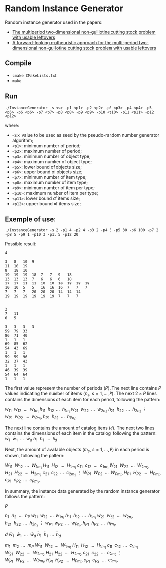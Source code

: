 # Random Instance Generator

Random instance generator used in the papers:

* [The multiperiod two-dimensional non-guillotine cutting stock problem with usable leftovers](https://onlinelibrary.wiley.com/doi/abs/10.1111/itor.12648)
* [A forward-looking matheuristic approach for the multi-period two-dimensional non-guillotine cutting stock problem with usable leftovers](https://www.ime.usp.br/~egbirgin/)

## Compile
* `cmake CMakeLists.txt`
* `make`

## Run

```
./InstanceGenerator -s <s> -p1 <p1> -p2 <p2> -p3 <p3> -p4 <p4> -p5 <p5> -p6 <p6> -p7 <p7> -p8 <p8> -p9 <p9> -p10 <p10> -p11 <p11> -p12 <p12>
```

where:

* `<s>`: value to be used as seed by the pseudo-random number generator algorithm;
* `<p1>`: minimum number of period;
* `<p2>`: maximum number of period;
* `<p3>`: minimum number of object type;
* `<p4>`: maximum number of object type;
* `<p5>`: lower bound of objects size;
* `<p6>`: upper bound of objects size;
* `<p7>`: minimum number of item type;
* `<p8>`: maximum number of item type;
* `<p9>`: minimum number of item per type;
* `<p10>`: maximum number of item per type;
* `<p11>`: lower bound of items size;
* `<p12>`: upper bound of items size;

## Exemple of use:

```
./InstanceGenerator -s 2 -p1 4 -p2 4 -p3 2 -p4 3 -p5 30 -p6 100 -p7 2 -p8 5 -p9 1 -p10 3 -p11 5 -p12 20
```

Possible result:

```
4

3	8	10	9	
11	10	19	
8	18	10	
19	19	19	18	7	7	9	18	
13	13	13	7	6	6	6	18	
17	17	11	11	10	10	10	18	18	18	
10	10	5	5	16	16	16	7	7	7	
7	7	7	20	20	20	14	14	14	
19	19	19	19	19	19	7	7	7	


2
7	11	
6	5	

3	3	3	3	
59	79	33	
86	71	40	
1	1	1	
69	85	62	
54	43	69	
1	1	1	
59	59	96	
32	37	43	
1	1	1	
46	39	39	
54	64	64	
1	1	1	
```

The first value represent the number of periods ($P$). The next line contains $P$ values indicating the number of items ($n_s$, $s = 1, \dots, P$). The next $2 \times P$ lines contains the dimensions of each item for each period, following the pattern:

$w_{11}~~w_{12}~~\dots~~w_{1n_1}$
$h_{11}~~h_{12}~~\dots~~h_{1n_1}$
$w_{21}~~w_{22}~~\dots~~w_{2n_2}$
$h_{21}~~h_{22}~~\dots~~h_{2n_2}$
$\vdots$
$w_{P1}~~w_{P2}~~\dots~~w_{Pn_P}$
$h_{P1}~~h_{P2}~~\dots~~h_{Pn_P}$

The next line contains the amount of catalog itens ($d$). The next two lines contains the dimensions of each item in the catalog, following the pattern:
$\bar{w}_1~~\bar{w}_1~~\dots~~\bar{w}_d$
$\bar{h}_1~~\bar{h}_1~~\dots~~\bar{h}_d$

Next, the amount of available objects ($m_s$, $s = 1, \dots, P$) in each period is shown, following the pattern:

$W_{11}~~W_{12}~~\dots~~W_{1m_1}$
$H_{11}~~H_{12}~~\dots~~H_{1m_1}$
$c_{11}~~c_{12}~~\dots~~c_{1m_1}$
$W_{21}~~W_{22}~~\dots~~W_{2m_2}$
$H_{21}~~H_{22}~~\dots~~H_{2m_2}$
$c_{21}~~c_{22}~~\dots~~c_{2m_2}$
$\vdots$
$W_{P1}~~W_{P2}~~\dots~~W_{Pm_P}$
$H_{P1}~~H_{P2}~~\dots~~H_{Pm_P}$
$c_{P1}~~c_{P2}~~\dots~~c_{Pm_P}$

In summary, the instance data generated by the random instance generator follows the pattern:

$P$

$n_1~~n_2~~\dots~~n_P$
$w_{11}~~w_{12}~~\dots~~w_{1n_1}$
$h_{11}~~h_{12}~~\dots~~h_{1n_1}$
$w_{21}~~w_{22}~~\dots~~w_{2n_2}$
$h_{21}~~h_{22}~~\dots~~h_{2n_2}$
$\vdots$
$w_{P1}~~w_{P2}~~\dots~~w_{Pn_P}$
$h_{P1}~~h_{P2}~~\dots~~h_{Pn_P}$

$d$
$\bar{w}_1~~\bar{w}_1~~\dots~~\bar{w}_d$
$\bar{h}_1~~\bar{h}_1~~\dots~~\bar{h}_d$

$m_1~~m_2~~\dots~~m_P$
$W_{11}~~W_{12}~~\dots~~W_{1m_1}$
$H_{11}~~H_{12}~~\dots~~H_{1m_1}$
$c_{11}~~c_{12}~~\dots~~c_{1m_1}$
$W_{21}~~W_{22}~~\dots~~W_{2m_2}$
$H_{21}~~H_{22}~~\dots~~H_{2m_2}$
$c_{21}~~c_{22}~~\dots~~c_{2m_2}$
$\vdots$
$W_{P1}~~W_{P2}~~\dots~~W_{Pm_P}$
$H_{P1}~~H_{P2}~~\dots~~H_{Pm_P}$
$c_{P1}~~c_{P2}~~\dots~~c_{Pm_P}$